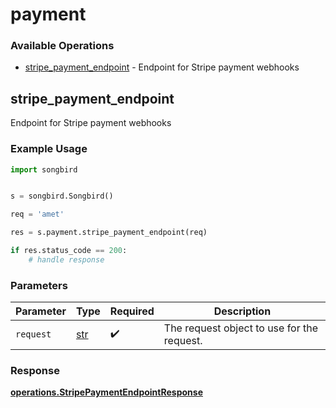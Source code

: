 # payment

### Available Operations

* [stripe_payment_endpoint](#stripe_payment_endpoint) - Endpoint for Stripe payment webhooks

## stripe_payment_endpoint

Endpoint for Stripe payment webhooks

### Example Usage

```python
import songbird


s = songbird.Songbird()

req = 'amet'

res = s.payment.stripe_payment_endpoint(req)

if res.status_code == 200:
    # handle response
```

### Parameters

| Parameter                                  | Type                                       | Required                                   | Description                                |
| ------------------------------------------ | ------------------------------------------ | ------------------------------------------ | ------------------------------------------ |
| `request`                                  | [str](../../models//.md)                   | :heavy_check_mark:                         | The request object to use for the request. |


### Response

**[operations.StripePaymentEndpointResponse](../../models/operations/stripepaymentendpointresponse.md)**

